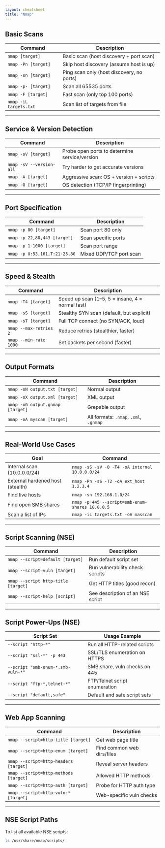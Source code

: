 ```yaml
---
layout: cheatsheet
title: "Nmap"
---
```


## Basic Scans

| Command                          | Description                                  |
|----------------------------------|----------------------------------------------|
| `nmap [target]`                  | Basic scan (host discovery + port scan)      |
| `nmap -Pn [target]`              | Skip host discovery (assume host is up)      |
| `nmap -sn [target]`              | Ping scan only (host discovery, no ports)    |
| `nmap -p- [target]`              | Scan all 65535 ports                         |
| `nmap -F [target]`               | Fast scan (only top 100 ports)               |
| `nmap -iL targets.txt`           | Scan list of targets from file               |

---

## Service & Version Detection

| Command                          | Description                                  |
|----------------------------------|----------------------------------------------|
| `nmap -sV [target]`              | Probe open ports to determine service/version|
| `nmap -sV --version-all`         | Try harder to get accurate versions          |
| `nmap -A [target]`               | Aggressive scan: OS + version + scripts      |
| `nmap -O [target]`               | OS detection (TCP/IP fingerprinting)         |

---

## Port Specification

| Command                         | Description                                      |
|---------------------------------|--------------------------------------------------|
| `nmap -p 80 [target]`           | Scan port 80 only                                |
| `nmap -p 22,80,443 [target]`    | Scan specific ports                              |
| `nmap -p 1-1000 [target]`       | Scan port range                                  |
| `nmap -p U:53,161,T:21-25,80`   | Mixed UDP/TCP port scan                          |

---

## Speed & Stealth

| Command                            | Description                                      |
|------------------------------------|--------------------------------------------------|
| `nmap -T4 [target]`                | Speed up scan (1–5, 5 = insane, 4 = normal fast) |
| `nmap -sS [target]`                | Stealthy SYN scan (default, but explicit)        |
| `nmap -sT [target]`                | Full TCP connect (no SYN/ACK, loud)              |
| `nmap --max-retries 2`            | Reduce retries (stealthier, faster)              |
| `nmap --min-rate 1000`            | Set packets per second (faster)                  |

---

## Output Formats

| Command                                 | Description                          |
|-----------------------------------------|--------------------------------------|
| `nmap -oN output.txt [target]`          | Normal output                        |
| `nmap -oX output.xml [target]`          | XML output                           |
| `nmap -oG output.gnmap [target]`        | Grepable output                      |
| `nmap -oA myscan [target]`              | All formats: `.nmap`, `.xml`, `.gnmap`|

---

## Real-World Use Cases

| Goal                                  | Command                                                |
|---------------------------------------|--------------------------------------------------------|
| Internal scan (10.0.0.0/24)           | `nmap -sS -sV -O -T4 -oA internal 10.0.0.0/24`         |
| External hardened host (stealth)     | `nmap -Pn -sS -T2 -oA ext_host 1.2.3.4`                |
| Find live hosts                       | `nmap -sn 192.168.1.0/24`                             |
| Find open SMB shares                  | `nmap -p 445 --script=smb-enum-shares 10.0.0.5`        |
| Scan a list of IPs                    | `nmap -iL targets.txt -oA masscan`                    |

---
## Script Scanning (NSE)

| Command                                  | Description                                      |
|------------------------------------------|--------------------------------------------------|
| `nmap --script=default [target]`         | Run default script set                           |
| `nmap --script=vuln [target]`            | Run vulnerability check scripts                  |
| `nmap --script http-title [target]`      | Get HTTP titles (good recon)                     |
| `nmap --script-help [script]`            | See description of an NSE script                 |

---

## Script Power-Ups (NSE)

| Script Set                         | Usage Example                                       |
|------------------------------------|-----------------------------------------------------|
| `--script "http-*"`                | Run all HTTP-related scripts                        |
| `--script "ssl-*" -p 443`          | SSL/TLS enumeration on HTTPS                        |
| `--script "smb-enum-*,smb-vuln-*"` | SMB share, vuln checks on 445                       |
| `--script "ftp-*,telnet-*"`        | FTP/Telnet script enumeration                       |
| `--script "default,safe"`          | Default and safe script sets                        |
---

## Web App Scanning

| Command                                      | Description                              |
|----------------------------------------------|------------------------------------------|
| `nmap --script=http-title [target]`          | Get web page title                       |
| `nmap --script=http-enum [target]`           | Find common web dirs/files               |
| `nmap --script=http-headers [target]`        | Reveal server headers                    |
| `nmap --script=http-methods [target]`        | Allowed HTTP methods                     |
| `nmap --script=http-auth [target]`           | Probe for HTTP auth type                 |
| `nmap --script=http-vuln-* [target]`         | Web-specific vuln checks                 |

---
## NSE Script Paths

To list all available NSE scripts:
```bash
ls /usr/share/nmap/scripts/

